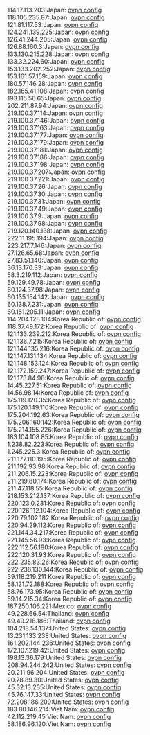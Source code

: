 114.17.113.203:Japan: [ovpn config](vpn/114_17_113_203.ovpn)  
118.105.235.87:Japan: [ovpn config](vpn/118_105_235_87.ovpn)  
121.81.117.53:Japan: [ovpn config](vpn/121_81_117_53.ovpn)  
124.241.139.225:Japan: [ovpn config](vpn/124_241_139_225.ovpn)  
126.41.244.205:Japan: [ovpn config](vpn/126_41_244_205.ovpn)  
126.88.160.3:Japan: [ovpn config](vpn/126_88_160_3.ovpn)  
133.130.215.228:Japan: [ovpn config](vpn/133_130_215_228.ovpn)  
133.32.224.60:Japan: [ovpn config](vpn/133_32_224_60.ovpn)  
153.133.202.252:Japan: [ovpn config](vpn/153_133_202_252.ovpn)  
153.161.57.159:Japan: [ovpn config](vpn/153_161_57_159.ovpn)  
180.57.146.28:Japan: [ovpn config](vpn/180_57_146_28.ovpn)  
182.165.41.108:Japan: [ovpn config](vpn/182_165_41_108.ovpn)  
193.115.56.65:Japan: [ovpn config](vpn/193_115_56_65.ovpn)  
202.211.87.94:Japan: [ovpn config](vpn/202_211_87_94.ovpn)  
219.100.37.114:Japan: [ovpn config](vpn/219_100_37_114.ovpn)  
219.100.37.146:Japan: [ovpn config](vpn/219_100_37_146.ovpn)  
219.100.37.163:Japan: [ovpn config](vpn/219_100_37_163.ovpn)  
219.100.37.177:Japan: [ovpn config](vpn/219_100_37_177.ovpn)  
219.100.37.179:Japan: [ovpn config](vpn/219_100_37_179.ovpn)  
219.100.37.181:Japan: [ovpn config](vpn/219_100_37_181.ovpn)  
219.100.37.186:Japan: [ovpn config](vpn/219_100_37_186.ovpn)  
219.100.37.198:Japan: [ovpn config](vpn/219_100_37_198.ovpn)  
219.100.37.207:Japan: [ovpn config](vpn/219_100_37_207.ovpn)  
219.100.37.221:Japan: [ovpn config](vpn/219_100_37_221.ovpn)  
219.100.37.26:Japan: [ovpn config](vpn/219_100_37_26.ovpn)  
219.100.37.30:Japan: [ovpn config](vpn/219_100_37_30.ovpn)  
219.100.37.31:Japan: [ovpn config](vpn/219_100_37_31.ovpn)  
219.100.37.49:Japan: [ovpn config](vpn/219_100_37_49.ovpn)  
219.100.37.9:Japan: [ovpn config](vpn/219_100_37_9.ovpn)  
219.100.37.98:Japan: [ovpn config](vpn/219_100_37_98.ovpn)  
219.120.140.138:Japan: [ovpn config](vpn/219_120_140_138.ovpn)  
222.11.195.194:Japan: [ovpn config](vpn/222_11_195_194.ovpn)  
223.217.7.146:Japan: [ovpn config](vpn/223_217_7_146.ovpn)  
27.126.65.68:Japan: [ovpn config](vpn/27_126_65_68.ovpn)  
27.83.51.140:Japan: [ovpn config](vpn/27_83_51_140.ovpn)  
36.13.170.33:Japan: [ovpn config](vpn/36_13_170_33.ovpn)  
58.3.219.112:Japan: [ovpn config](vpn/58_3_219_112.ovpn)  
59.129.49.78:Japan: [ovpn config](vpn/59_129_49_78.ovpn)  
60.124.37.98:Japan: [ovpn config](vpn/60_124_37_98.ovpn)  
60.135.154.142:Japan: [ovpn config](vpn/60_135_154_142.ovpn)  
60.138.7.231:Japan: [ovpn config](vpn/60_138_7_231.ovpn)  
60.151.205.11:Japan: [ovpn config](vpn/60_151_205_11.ovpn)  
114.204.128.104:Korea Republic of: [ovpn config](vpn/114_204_128_104.ovpn)  
118.37.49.172:Korea Republic of: [ovpn config](vpn/118_37_49_172.ovpn)  
121.133.239.212:Korea Republic of: [ovpn config](vpn/121_133_239_212.ovpn)  
121.136.7.215:Korea Republic of: [ovpn config](vpn/121_136_7_215.ovpn)  
121.144.135.216:Korea Republic of: [ovpn config](vpn/121_144_135_216.ovpn)  
121.147.131.134:Korea Republic of: [ovpn config](vpn/121_147_131_134.ovpn)  
121.148.153.124:Korea Republic of: [ovpn config](vpn/121_148_153_124.ovpn)  
121.172.159.247:Korea Republic of: [ovpn config](vpn/121_172_159_247.ovpn)  
121.173.84.98:Korea Republic of: [ovpn config](vpn/121_173_84_98.ovpn)  
14.45.227.51:Korea Republic of: [ovpn config](vpn/14_45_227_51.ovpn)  
14.56.98.14:Korea Republic of: [ovpn config](vpn/14_56_98_14.ovpn)  
175.119.120.35:Korea Republic of: [ovpn config](vpn/175_119_120_35.ovpn)  
175.120.149.110:Korea Republic of: [ovpn config](vpn/175_120_149_110.ovpn)  
175.204.192.63:Korea Republic of: [ovpn config](vpn/175_204_192_63.ovpn)  
175.206.160.142:Korea Republic of: [ovpn config](vpn/175_206_160_142.ovpn)  
175.214.155.226:Korea Republic of: [ovpn config](vpn/175_214_155_226.ovpn)  
183.104.108.85:Korea Republic of: [ovpn config](vpn/183_104_108_85.ovpn)  
1.238.82.223:Korea Republic of: [ovpn config](vpn/1_238_82_223.ovpn)  
1.245.225.3:Korea Republic of: [ovpn config](vpn/1_245_225_3.ovpn)  
211.177.110.195:Korea Republic of: [ovpn config](vpn/211_177_110_195.ovpn)  
211.192.93.98:Korea Republic of: [ovpn config](vpn/211_192_93_98.ovpn)  
211.206.15.223:Korea Republic of: [ovpn config](vpn/211_206_15_223.ovpn)  
211.219.80.174:Korea Republic of: [ovpn config](vpn/211_219_80_174.ovpn)  
211.47.118.55:Korea Republic of: [ovpn config](vpn/211_47_118_55.ovpn)  
218.153.212.137:Korea Republic of: [ovpn config](vpn/218_153_212_137.ovpn)  
220.123.0.231:Korea Republic of: [ovpn config](vpn/220_123_0_231.ovpn)  
220.126.112.104:Korea Republic of: [ovpn config](vpn/220_126_112_104.ovpn)  
220.79.102.182:Korea Republic of: [ovpn config](vpn/220_79_102_182.ovpn)  
220.94.29.112:Korea Republic of: [ovpn config](vpn/220_94_29_112.ovpn)  
221.144.34.217:Korea Republic of: [ovpn config](vpn/221_144_34_217.ovpn)  
221.145.56.93:Korea Republic of: [ovpn config](vpn/221_145_56_93.ovpn)  
222.112.56.180:Korea Republic of: [ovpn config](vpn/222_112_56_180.ovpn)  
222.120.31.93:Korea Republic of: [ovpn config](vpn/222_120_31_93.ovpn)  
222.235.83.26:Korea Republic of: [ovpn config](vpn/222_235_83_26.ovpn)  
222.236.130.144:Korea Republic of: [ovpn config](vpn/222_236_130_144.ovpn)  
39.118.219.211:Korea Republic of: [ovpn config](vpn/39_118_219_211.ovpn)  
58.121.72.188:Korea Republic of: [ovpn config](vpn/58_121_72_188.ovpn)  
58.76.173.95:Korea Republic of: [ovpn config](vpn/58_76_173_95.ovpn)  
59.14.215.34:Korea Republic of: [ovpn config](vpn/59_14_215_34.ovpn)  
187.250.106.221:Mexico: [ovpn config](vpn/187_250_106_221.ovpn)  
49.228.66.54:Thailand: [ovpn config](vpn/49_228_66_54.ovpn)  
49.49.218.186:Thailand: [ovpn config](vpn/49_49_218_186.ovpn)  
104.218.54.137:United States: [ovpn config](vpn/104_218_54_137.ovpn)  
13.231.133.238:United States: [ovpn config](vpn/13_231_133_238.ovpn)  
161.202.144.236:United States: [ovpn config](vpn/161_202_144_236.ovpn)  
172.107.219.42:United States: [ovpn config](vpn/172_107_219_42.ovpn)  
198.13.36.179:United States: [ovpn config](vpn/198_13_36_179.ovpn)  
208.94.244.242:United States: [ovpn config](vpn/208_94_244_242.ovpn)  
20.211.96.204:United States: [ovpn config](vpn/20_211_96_204.ovpn)  
20.78.89.30:United States: [ovpn config](vpn/20_78_89_30.ovpn)  
45.32.13.235:United States: [ovpn config](vpn/45_32_13_235.ovpn)  
45.76.147.33:United States: [ovpn config](vpn/45_76_147_33.ovpn)  
72.208.186.209:United States: [ovpn config](vpn/72_208_186_209.ovpn)  
183.80.146.214:Viet Nam: [ovpn config](vpn/183_80_146_214.ovpn)  
42.112.219.45:Viet Nam: [ovpn config](vpn/42_112_219_45.ovpn)  
58.186.96.120:Viet Nam: [ovpn config](vpn/58_186_96_120.ovpn)  
